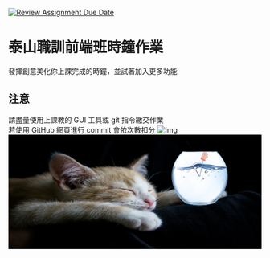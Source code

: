 [![Review Assignment Due Date](https://classroom.github.com/assets/deadline-readme-button-24ddc0f5d75046c5622901739e7c5dd533143b0c8e959d652212380cedb1ea36.svg)](https://classroom.github.com/a/JKFzVR_P)
# 泰山職訓前端班時鐘作業
發揮創意美化你上課完成的時鐘，並試著加入更多功能  

## 注意
請盡量使用上課教的 GUI 工具或 git 指令繳交作業  
若使用 GitHub 網頁進行 commit 會依次數扣分
![img](https://github.com/wdaweb/js_clock-Conwawa/blob/master/0328%E6%99%82%E9%90%98%E4%BD%9C%E6%A5%AD/%E6%88%AA%E5%9C%96%202023-05-15%20%E4%B8%8A%E5%8D%8811.01.29.png)
![img](https://github.com/wdaweb/js_clock-Conwawa/blob/master/0328%E6%99%82%E9%90%98%E4%BD%9C%E6%A5%AD/%E6%88%AA%E5%9C%96%202023-05-15%20%E4%B8%8A%E5%8D%8811.02.03.png)